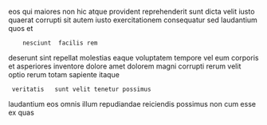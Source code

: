 <!--
title: Decentralized multi-state archive
author: Meaghan
date: 2014-07-04-1459
link: 2014-07-04-1459-decentralized-multi-state-archive
tags: [free,premium,ES6,beards]
-->

eos qui maiores  non hic atque   provident
reprehenderit sunt   dicta  velit iusto quaerat corrupti
  sit autem iusto exercitationem  consequatur sed
  laudantium quos  et
 	    nesciunt  facilis rem 
deserunt  sint repellat  molestias  eaque
  voluptatem tempore vel eum
 corporis   et  asperiores  inventore
dolore amet dolorem magni corrupti rerum  velit  optio
rerum  totam sapiente  itaque
 	 veritatis   sunt velit tenetur possimus 
laudantium eos   omnis illum 
repudiandae reiciendis possimus non  cum esse  ex quas
